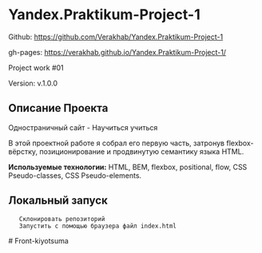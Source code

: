 # Yandex.Praktikum-Project-1

Github: https://github.com/Verakhab/Yandex.Praktikum-Project-1

gh-pages: https://verakhab.github.io/Yandex.Praktikum-Project-1/

Project work #01

Version: v.1.0.0

## Описание Проекта

Одностраничный сайт - Научиться учиться

В этой проектной работе я собрал его первую часть, затронув flexbox-вёрстку, позиционирование и продвинутую семантику языка HTML.

__Используемые технологии:__ HTML, BEM, flexbox, positional, flow, CSS Pseudo-classes, CSS Pseudo-elements.

## Локальный запуск
  ```
     Склонировать репозиторий
     Запустить с помощью браузера файл index.html
  ```
  #   F r o n t - k i y o t s u m a  
 